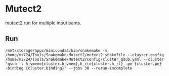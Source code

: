# Mutect2

mutect2 run for multiple input bams.

## Run
```
/mnt/storage/apps/miniconda3/bin/snakemake -s /home/mi724/Tools/Snakemake/Mutect2/mutect2.snakefile --cluster-config /home/mi724/Tools/Snakemake/Mutect2/config/cluster_qsub.yaml --cluster "qsub -l h_vmem={cluster.h_vmem},h_rt={cluster.h_rt} -pe {cluster.pe} -binding {cluster.binding}" --jobs 30 --rerun-incomplete
```
